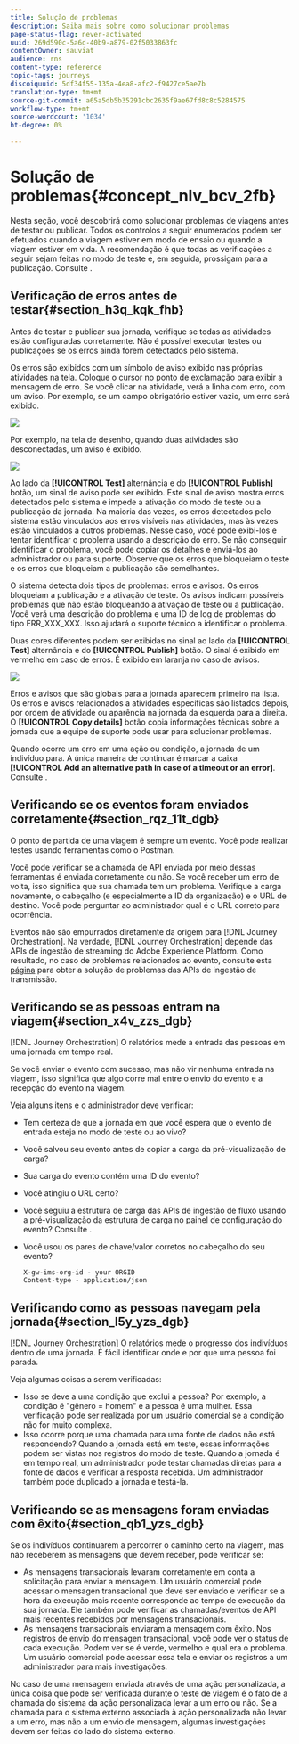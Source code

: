 ```yaml
---
title: Solução de problemas
description: Saiba mais sobre como solucionar problemas
page-status-flag: never-activated
uuid: 269d590c-5a6d-40b9-a879-02f5033863fc
contentOwner: sauviat
audience: rns
content-type: reference
topic-tags: journeys
discoiquuid: 5df34f55-135a-4ea8-afc2-f9427ce5ae7b
translation-type: tm+mt
source-git-commit: a65a5db5b35291cbc2635f9ae67fd8c8c5284575
workflow-type: tm+mt
source-wordcount: '1034'
ht-degree: 0%

---
```



# Solução de problemas{#concept_nlv_bcv_2fb}

Nesta seção, você descobrirá como solucionar problemas de viagens antes de testar ou publicar. Todos os controlos a seguir enumerados podem ser efetuados quando a viagem estiver em modo de ensaio ou quando a viagem estiver em vida. A recomendação é que todas as verificações a seguir sejam feitas no modo de teste e, em seguida, prossigam para a publicação. Consulte [](../building-journeys/testing-the-journey.md).

## Verificação de erros antes de testar{#section_h3q_kqk_fhb}

Antes de testar e publicar sua jornada, verifique se todas as atividades estão configuradas corretamente. Não é possível executar testes ou publicações se os erros ainda forem detectados pelo sistema.

Os erros são exibidos com um símbolo de aviso exibido nas próprias atividades na tela. Coloque o cursor no ponto de exclamação para exibir a mensagem de erro. Se você clicar na atividade, verá a linha com erro, com um aviso. Por exemplo, se um campo obrigatório estiver vazio, um erro será exibido.

![](../assets/journey63.png)

Por exemplo, na tela de desenho, quando duas atividades são desconectadas, um aviso é exibido.

![](../assets/canvas-disconnected.png)

Ao lado da **[!UICONTROL Test]** alternância e do **[!UICONTROL Publish]** botão, um sinal de aviso pode ser exibido. Este sinal de aviso mostra erros detectados pelo sistema e impede a ativação do modo de teste ou a publicação da jornada. Na maioria das vezes, os erros detectados pelo sistema estão vinculados aos erros visíveis nas atividades, mas às vezes estão vinculados a outros problemas. Nesse caso, você pode exibi-los e tentar identificar o problema usando a descrição do erro. Se não conseguir identificar o problema, você pode copiar os detalhes e enviá-los ao administrador ou para suporte. Observe que os erros que bloqueiam o teste e os erros que bloqueiam a publicação são semelhantes.

O sistema detecta dois tipos de problemas: erros e avisos. Os erros bloqueiam a publicação e a ativação de teste. Os avisos indicam possíveis problemas que não estão bloqueando a ativação de teste ou a publicação. Você verá uma descrição do problema e uma ID de log de problemas do tipo ERR_XXX_XXX. Isso ajudará o suporte técnico a identificar o problema.

Duas cores diferentes podem ser exibidas no sinal ao lado da **[!UICONTROL Test]** alternância e do **[!UICONTROL Publish]** botão. O sinal é exibido em vermelho em caso de erros. É exibido em laranja no caso de avisos.

![](../assets/journey75.png)

Erros e avisos que são globais para a jornada aparecem primeiro na lista. Os erros e avisos relacionados a atividades específicas são listados depois, por ordem de atividade ou aparência na jornada da esquerda para a direita. O **[!UICONTROL Copy details]** botão copia informações técnicas sobre a jornada que a equipe de suporte pode usar para solucionar problemas.

Quando ocorre um erro em uma ação ou condição, a jornada de um indivíduo para. A única maneira de continuar é marcar a caixa **[!UICONTROL Add an alternative path in case of a timeout or an error]**. Consulte [](../building-journeys/using-the-journey-designer.md#paths).

## Verificando se os eventos foram enviados corretamente{#section_rqz_11t_dgb}

O ponto de partida de uma viagem é sempre um evento. Você pode realizar testes usando ferramentas como o Postman.

Você pode verificar se a chamada de API enviada por meio dessas ferramentas é enviada corretamente ou não. Se você receber um erro de volta, isso significa que sua chamada tem um problema. Verifique a carga novamente, o cabeçalho (e especialmente a ID da organização) e o URL de destino. Você pode perguntar ao administrador qual é o URL correto para ocorrência.

Eventos não são empurrados diretamente da origem para [!DNL Journey Orchestration]. Na verdade, [!DNL Journey Orchestration] depende das APIs de ingestão de streaming do Adobe Experience Platform. Como resultado, no caso de problemas relacionados ao evento, consulte esta [página](https://docs.adobe.com/content/help/en/experience-platform/ingestion/streaming/troubleshooting.html) para obter a solução de problemas das APIs de ingestão de transmissão.

## Verificando se as pessoas entram na viagem{#section_x4v_zzs_dgb}

[!DNL Journey Orchestration] O relatórios mede a entrada das pessoas em uma jornada em tempo real.

Se você enviar o evento com sucesso, mas não vir nenhuma entrada na viagem, isso significa que algo corre mal entre o envio do evento e a recepção do evento na viagem.

Veja alguns itens e o administrador deve verificar:

* Tem certeza de que a jornada em que você espera que o evento de entrada esteja no modo de teste ou ao vivo?
* Você salvou seu evento antes de copiar a carga da pré-visualização de carga?
* Sua carga do evento contém uma ID do evento?
* Você atingiu o URL certo?
* Você seguiu a estrutura de carga das APIs de ingestão de fluxo usando a pré-visualização da estrutura de carga no painel de configuração do evento? Consulte [](../event/previewing-the-payload.md).
* Você usou os pares de chave/valor corretos no cabeçalho do seu evento?

   ```
   X-gw-ims-org-id - your ORGID
   Content-type - application/json
   ```

## Verificando como as pessoas navegam pela jornada{#section_l5y_yzs_dgb}

[!DNL Journey Orchestration] O relatórios mede o progresso dos indivíduos dentro de uma jornada. É fácil identificar onde e por que uma pessoa foi parada.

Veja algumas coisas a serem verificadas:

* Isso se deve a uma condição que exclui a pessoa? Por exemplo, a condição é &quot;gênero = homem&quot; e a pessoa é uma mulher. Essa verificação pode ser realizada por um usuário comercial se a condição não for muito complexa.
* Isso ocorre porque uma chamada para uma fonte de dados não está respondendo? Quando a jornada está em teste, essas informações podem ser vistas nos registros do modo de teste. Quando a jornada é em tempo real, um administrador pode testar chamadas diretas para a fonte de dados e verificar a resposta recebida. Um administrador também pode duplicado a jornada e testá-la.

## Verificando se as mensagens foram enviadas com êxito{#section_qb1_yzs_dgb}

Se os indivíduos continuarem a percorrer o caminho certo na viagem, mas não receberem as mensagens que devem receber, pode verificar se:

* As mensagens transacionais levaram corretamente em conta a solicitação para enviar a mensagem. Um usuário comercial pode acessar o mensagen transacional que deve ser enviado e verificar se a hora da execução mais recente corresponde ao tempo de execução da sua jornada. Ele também pode verificar as chamadas/eventos de API mais recentes recebidos por mensagens transacionais.
* As mensagens transacionais enviaram a mensagem com êxito. Nos registros de envio do mensagen transacional, você pode ver o status de cada execução. Podem ver se é verde, vermelho e qual era o problema. Um usuário comercial pode acessar essa tela e enviar os registros a um administrador para mais investigações.

No caso de uma mensagem enviada através de uma ação personalizada, a única coisa que pode ser verificada durante o teste de viagem é o fato de a chamada do sistema da ação personalizada levar a um erro ou não. Se a chamada para o sistema externo associada à ação personalizada não levar a um erro, mas não a um envio de mensagem, algumas investigações devem ser feitas do lado do sistema externo.

